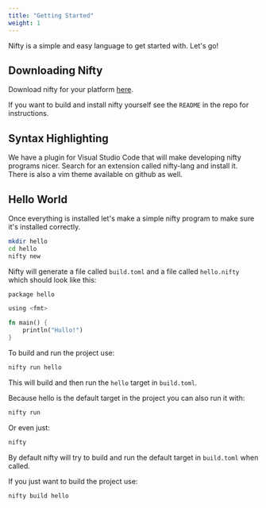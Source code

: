 ```yaml
---
title: "Getting Started"
weight: 1
---
```


Nifty is a simple and easy language to get started with. Let's go!

## Downloading Nifty

Download nifty for your platform [here](https://github.com/ATSOTECK/nifty/releases).

If you want to build and install nifty yourself see the `README` in the repo for instructions.

## Syntax Highlighting

We have a plugin for Visual Studio Code that will make developing nifty programs nicer. Search for an extension called nifty-lang and install it. There is also a vim theme available on github as well.

## Hello World

Once everything is installed let's make a simple nifty program to make sure it's installed correctly.

```sh
mkdir hello
cd hello
nifty new
```

Nifty will generate a file called `build.toml` and a file called `hello.nifty` which should look like this:

```rust
package hello

using <fmt>

fn main() {
    println("Hullo!")
}
```

To build and run the project use:

```sh
nifty run hello
```

This will build and then run the `hello` target in `build.toml`.

Because hello is the default target in the project you can also run it with:

```sh
nifty run
```

Or even just:

```sh
nifty
```

By default nifty will try to build and run the default target in `build.toml` when called.

If you just want to build the project use:
```sh
nifty build hello
```
